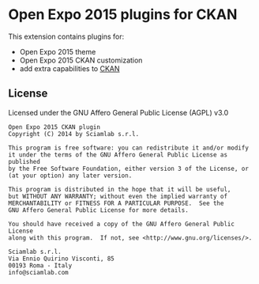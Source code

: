 Open Expo 2015 plugins for CKAN
===================================================

This extension contains plugins for:
* Open Expo 2015 theme
* Open Expo 2015 CKAN customization
* add extra capabilities to [CKAN](http://ckan.org)

License
-------
Licensed under the GNU Affero General Public License (AGPL) v3.0

    Open Expo 2015 CKAN plugin
    Copyright (C) 2014 by Sciamlab s.r.l.

    This program is free software: you can redistribute it and/or modify
    it under the terms of the GNU Affero General Public License as published
    by the Free Software Foundation, either version 3 of the License, or
    (at your option) any later version.

    This program is distributed in the hope that it will be useful,
    but WITHOUT ANY WARRANTY; without even the implied warranty of
    MERCHANTABILITY or FITNESS FOR A PARTICULAR PURPOSE.  See the
    GNU Affero General Public License for more details.

    You should have received a copy of the GNU Affero General Public License
    along with this program.  If not, see <http://www.gnu.org/licenses/>.
    
    Sciamlab s.r.l.
    Via Ennio Quirino Visconti, 85
    00193 Roma - Italy
    info@sciamlab.com
